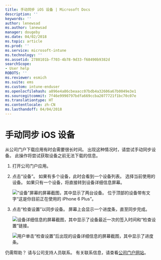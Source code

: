 ```yaml
---
title: 手动同步 iOS 设备 | Microsoft Docs
description: ''
keywords: ''
author: lenewsad
ms.author: lanewsad
manager: dougeby
ms.date: 04/02/2018
ms.topic: article
ms.prod: ''
ms.service: microsoft-intune
ms.technology: ''
ms.assetid: 2780101b-f703-4b78-9d33-f68490b9382d
searchScope:
- User help
ROBOTS: ''
ms.reviewer: esmich
ms.suite: ems
ms.custom: intune-enduser
ms.openlocfilehash: a896e4a86cbeaacc07bdb4a32606a67b0049e3e1
ms.sourcegitcommit: 7f46e9990797bdfa669ccba2077721f1bc70c07e
ms.translationtype: HT
ms.contentlocale: zh-CN
ms.lasthandoff: 04/04/2018
---
```

# <a name="sync-your-ios-device-manually"></a>手动同步 iOS 设备

从公司门户下载应用有时会需要很长时间。 出现这种情况时，请尝试手动同步设备。 此操作将尝试获取设备之前无法下载的信息。

1. 打开公司门户应用。

2. 点击“设备”。 如果有多个设备，此时会看到一个设备列表。 选择当前使用的设备。 如果只有一个设备，将直接转到设备详细信息屏幕。

    ![“设备”屏幕的屏幕截图，其中显示了两台设备。 位于顶部的设备带有文字“这是你目前正在使用的 iPhone 6 Plus”。](/intune-user-help/media/ios_sync_1_CP_after_1804.png)

3. 点击“检查设置”以同步设备。 屏幕上会显示一个进度条，直至同步完成。

    ![设备详细信息的屏幕截图，其中显示了设备最近一次的签入时间和“检查设置”链接。](/intune-user-help/media/ios_sync_2_CP_after_1804.png)  

   ![用户单击“检查设置”后出现的设备详细信息的屏幕截图，其中显示了进度条。](/intune-user-help/media/ios_sync_3_CP-after_1804.png)

仍需帮助？ 请与公司支持人员联系。 有关联系信息，请查看[公司门户网站](https://portal.manage.microsoft.com#HelpDeskDialog)。

